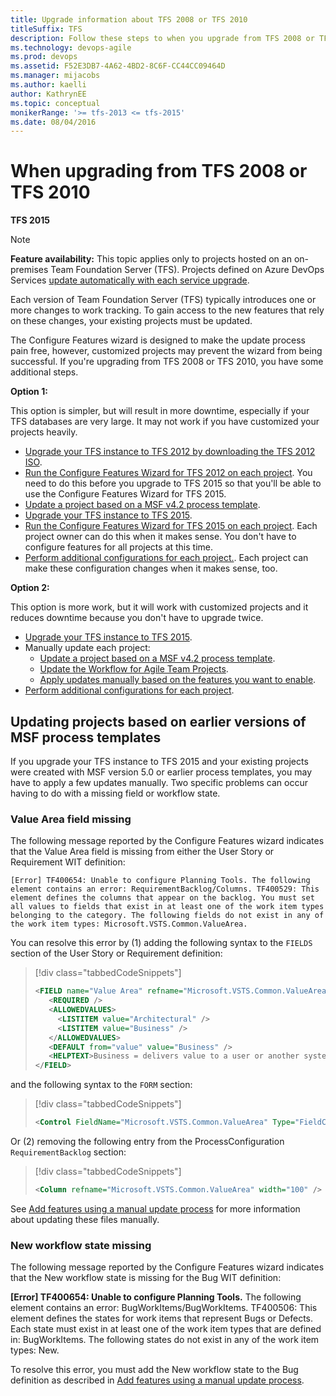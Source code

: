```yaml
---
title: Upgrade information about TFS 2008 or TFS 2010
titleSuffix: TFS
description: Follow these steps to when you upgrade from TFS 2008 or TFS 2010 to TFS 2015 so that you can configure the new features.
ms.technology: devops-agile
ms.prod: devops
ms.assetid: F52E3DB7-4A62-4BD2-8C6F-CC44CC09464D
ms.manager: mijacobs
ms.author: kaelli
author: KathrynEE
ms.topic: conceptual
monikerRange: '>= tfs-2013 <= tfs-2015'
ms.date: 08/04/2016
---
```


# When upgrading from TFS 2008 or TFS 2010  

<b>TFS 2015</b> 

> [!NOTE]   
> **Feature availability:** This topic applies only to projects hosted on an on-premises Team Foundation Server (TFS). Projects defined on Azure DevOps Services [update automatically with each service upgrade](/azure/devops/release-notes/index).

Each version of Team Foundation Server (TFS) typically introduces one or more changes to work tracking. To gain access to the new features that rely on these changes, your existing projects must be updated. 

The Configure Features wizard is designed to make the update process pain free, however, customized projects may prevent the wizard from being successful.
If you're upgrading from TFS 2008 or TFS 2010, you have some additional steps.  

**Option 1:**

This option is simpler, but will result in more downtime, especially if your TFS databases are very large. It may not work if you have customized your projects heavily.

* [Upgrade your TFS instance to TFS 2012 by downloading the TFS 2012 ISO](http://go.microsoft.com/fwlink?linkid=255990).
* [Run the Configure Features Wizard for TFS 2012 on each project](configure-features-after-upgrade.md).
	You need to do this before you upgrade to TFS 2015 so that you'll be able to use the Configure Features Wizard for TFS 2015.
* [Update a project based on a MSF v4.2 process template](xml/update-a-team-project-v4-dot-2-process-template.md).
* [Upgrade your TFS instance to TFS 2015](/azure/devops/server/upgrade/get-started).
* [Run the Configure Features Wizard for TFS 2015 on each project](configure-features-after-upgrade.md).
	Each project owner can do this when it makes sense. You don't have to configure features for all projects at this time.
* [Perform additional configurations for each project.](additional-configuration-options.md).
	Each project can make these configuration changes when it makes sense, too.
	

**Option 2:**

This option is more work, but it will work with customized projects and it reduces downtime because you don't have to upgrade twice.

* [Upgrade your TFS instance to TFS 2015](/azure/devops/server/upgrade/get-started).
* Manually update each project:
	* [Update a project based on a MSF v4.2 process template](xml/update-a-team-project-v4-dot-2-process-template.md).
	* [Update the Workflow for Agile Team Projects](https://msdn.microsoft.com/library/hh500412.aspx).
	* [Apply updates manually based on the features you want to enable](add-features-manually.md).
* [Perform additional configurations for each project](additional-configuration-options.md).

<a id="earlier-versions">  </a> 

## Updating projects based on earlier versions of MSF process templates 
If you upgrade your TFS instance to TFS 2015 and your existing projects were created with MSF version 5.0 or earlier process templates, you may have to apply a few updates manually. Two specific problems can occur having to do with a missing field or workflow state.  

### Value Area field missing   
The following message reported by the Configure Features wizard indicates that the Value Area field is missing from either the User Story or Requirement WIT definition:  

```
[Error] TF400654: Unable to configure Planning Tools. The following element contains an error: RequirementBacklog/Columns. TF400529: This element defines the columns that appear on the backlog. You must set all values to fields that exist in at least one of the work item types belonging to the category. The following fields do not exist in any of the work item types: Microsoft.VSTS.Common.ValueArea.
```

You can resolve this error by (1) adding the following syntax to the ```FIELDS``` section of the User Story or Requirement definition:  
> [!div class="tabbedCodeSnippets"]
> ```XML
> <FIELD name="Value Area" refname="Microsoft.VSTS.Common.ValueArea" type="String">
>    <REQUIRED />
>    <ALLOWEDVALUES>
>      <LISTITEM value="Architectural" />
>      <LISTITEM value="Business" />
>    </ALLOWEDVALUES>
>    <DEFAULT from="value" value="Business" />
>    <HELPTEXT>Business = delivers value to a user or another system; Architectural = work to support other stories or components</HELPTEXT>
> </FIELD>
> ```

and the following syntax to the ```FORM``` section:

> [!div class="tabbedCodeSnippets"]
> ```XML
> <Control FieldName="Microsoft.VSTS.Common.ValueArea" Type="FieldControl" Label="Value area" LabelPosition="Left" />
> ```

Or (2) removing the following entry from the ProcessConfiguration ```RequirementBacklog``` section: 

> [!div class="tabbedCodeSnippets"]
> ```XML
> <Column refname="Microsoft.VSTS.Common.ValueArea" width="100" />
> ```

See [Add features using a manual update process](add-features-manually.md) for more information about updating these files manually. 


### New workflow state missing 
The following message reported by the Configure Features wizard indicates that the New workflow state is missing for the Bug WIT definition:  

**[Error] TF400654: Unable to configure Planning Tools.** The following element contains an error: BugWorkItems/BugWorkItems. TF400506: This element defines the states for work items that represent Bugs or Defects. Each state must exist in at least one of the work item types that are defined in: BugWorkItems. The following states do not exist in any of the work item types: New.


To resolve this error, you must add the New workflow state to the Bug definition as described in [Add features using a manual update process](add-features-manually.md). 

